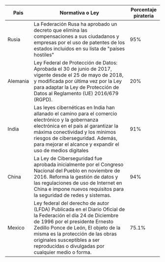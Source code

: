 | Pais | Normativa o Ley |  Porcentaje pirateria |
| ------------- | ------------------- | ---------|
| Rusia  | La Federación Rusa ha aprobado un decreto que elimina las compensaciones a sus ciudadanos y empresas por el uso de patentes de los estados incluidos en su lista de "países hostiles"  |     95%         |
| Alemania  | Ley Federal de Protección de Datos: Aprobada el 30 de junio de 2017, vigente desde el 25 de mayo de 2018, y modificada por última vez por la Ley para adaptar la Ley de Protección de Datos al Reglamento (UE) 2016/679 (RGPD).|       20%       |
| India  | Las leyes cibernéticas en India han allanado el camino para el comercio electrónico y la gobernanza electrónica en el país al garantizar la máxima conectividad y los mínimos riesgos de ciberseguridad. Además, para mejorar el alcance y expandir el uso de medios digitales  |         91%     |
| China  | La Ley de Ciberseguridad fue aprobada inicialmente por el Congreso Nacional del Pueblo en noviembre de 2016. Reforma la gestión de datos y las regulaciones de uso de Internet en China e impone nuevos requisitos para la seguridad de redes y sistemas.|           94%   |
| Mexico  | Ley federal del derecho de autor (LFDA) Publicada en el Diario Oficial de la Federación el día 24 de Diciembre de 1996 por el presidente Ernesto Zedillo Ponce de León, El objeto de la misma es la protección de las obras originales susceptibles a ser reproducidas o divulgadas por cualquier medio o forma.  |     75.1%         |
